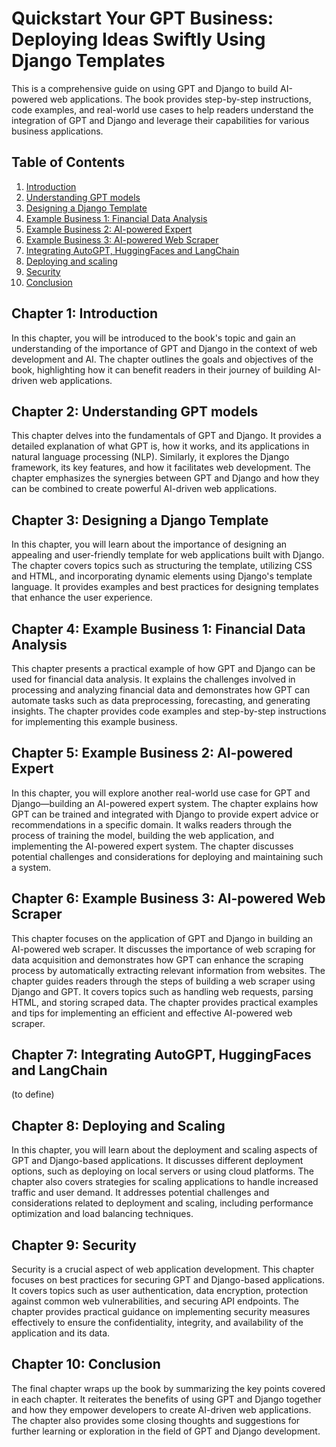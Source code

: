 # Quickstart Your GPT Business: Deploying Ideas Swiftly Using Django Templates
This is a comprehensive guide on using GPT and Django to build AI-powered web applications. The book provides step-by-step instructions, code examples, and real-world use cases to help readers understand the integration of GPT and Django and leverage their capabilities for various business applications.

## Table of Contents
1. [Introduction](chapter1-Introduction/ch1.md)
2. [Understanding GPT models](chapter2-understanding-GPT/ch2.md)
3. [Designing a Django Template](#ch3)
4. [Example Business 1: Financial Data Analysis](#ch4)
5. [Example Business 2: AI-powered Expert](#ch5)
6. [Example Business 3: AI-powered Web Scraper](#ch6)
7. [Integrating AutoGPT, HuggingFaces and LangChain](#ch7)
8. [Deploying and scaling](#ch8)
9. [Security](#ch9)
10. [Conclusion](#ch10)


## Chapter 1: Introduction <a name="ch1"></a>
In this chapter, you will be introduced to the book's topic and gain an understanding of the importance of GPT and Django in the context of web development and AI. The chapter outlines the goals and objectives of the book, highlighting how it can benefit readers in their journey of building AI-driven web applications.

## Chapter 2: Understanding GPT models <a name="ch2"></a>
This chapter delves into the fundamentals of GPT and Django. It provides a detailed explanation of what GPT is, how it works, and its applications in natural language processing (NLP). Similarly, it explores the Django framework, its key features, and how it facilitates web development. The chapter emphasizes the synergies between GPT and Django and how they can be combined to create powerful AI-driven web applications.

## Chapter 3: Designing a Django Template <a name="ch3"></a>
In this chapter, you will learn about the importance of designing an appealing and user-friendly template for web applications built with Django. The chapter covers topics such as structuring the template, utilizing CSS and HTML, and incorporating dynamic elements using Django's template language. It provides examples and best practices for designing templates that enhance the user experience.

## Chapter 4: Example Business 1: Financial Data Analysis <a name="ch4"></a>
This chapter presents a practical example of how GPT and Django can be used for financial data analysis. It explains the challenges involved in processing and analyzing financial data and demonstrates how GPT can automate tasks such as data preprocessing, forecasting, and generating insights. The chapter provides code examples and step-by-step instructions for implementing this example business.

## Chapter 5: Example Business 2: AI-powered Expert <a name="ch5"></a>
In this chapter, you will explore another real-world use case for GPT and Django—building an AI-powered expert system. The chapter explains how GPT can be trained and integrated with Django to provide expert advice or recommendations in a specific domain. It walks readers through the process of training the model, building the web application, and implementing the AI-powered expert system. The chapter discusses potential challenges and considerations for deploying and maintaining such a system.

## Chapter 6: Example Business 3: AI-powered Web Scraper <a name="ch6"></a>
This chapter focuses on the application of GPT and Django in building an AI-powered web scraper. It discusses the importance of web scraping for data acquisition and demonstrates how GPT can enhance the scraping process by automatically extracting relevant information from websites. The chapter guides readers through the steps of building a web scraper using Django and GPT. It covers topics such as handling web requests, parsing HTML, and storing scraped data. The chapter provides practical examples and tips for implementing an efficient and effective AI-powered web scraper.

## Chapter 7: Integrating AutoGPT, HuggingFaces and LangChain <a name="ch7"></a>
(to define)

## Chapter 8: Deploying and Scaling <a name="ch8"></a>
In this chapter, you will learn about the deployment and scaling aspects of GPT and Django-based applications. It discusses different deployment options, such as deploying on local servers or using cloud platforms. The chapter also covers strategies for scaling applications to handle increased traffic and user demand. It addresses potential challenges and considerations related to deployment and scaling, including performance optimization and load balancing techniques.

## Chapter 9: Security <a name="ch9"></a>
Security is a crucial aspect of web application development. This chapter focuses on best practices for securing GPT and Django-based applications. It covers topics such as user authentication, data encryption, protection against common web vulnerabilities, and securing API endpoints. The chapter provides practical guidance on implementing security measures effectively to ensure the confidentiality, integrity, and availability of the application and its data.

## Chapter 10: Conclusion <a name="ch10"></a>
The final chapter wraps up the book by summarizing the key points covered in each chapter. It reiterates the benefits of using GPT and Django together and how they empower developers to create AI-driven web applications. The chapter also provides some closing thoughts and suggestions for further learning or exploration in the field of GPT and Django development.
